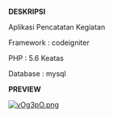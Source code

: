 **DESKRIPSI**

Aplikasi Pencatatan Kegiatan

Framework : codeigniter

PHP : 5.6 Keatas

Database : mysql


**PREVIEW**


[![vOg3pO.png](https://a.imge.to/2019/12/18/vOg3pO.png)](https://imge.to/i/vOg3pO)

